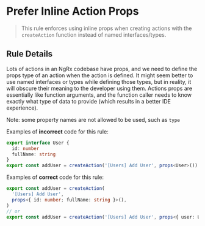 # Prefer Inline Action Props

> This rule enforces using inline props when creating actions with the `createAction` function instead of named interfaces/types.

## Rule Details

Lots of actions in an NgRx codebase have props, and we need to define the props type of an action when the action is defined. It might seem better to use named interfaces or types while defining those types, but in reality, it will obscure their meaning to the developer using them. Actions props are essentially like function arguments, and the function caller needs to know exactly what type of data to provide (which results in a better IDE experience).

Note: some property names are not allowed to be used, such as `type`

Examples of **incorrect** code for this rule:

```ts
export interface User {
  id: number
  fullName: string
}
export const addUser = createAction('[Users] Add User', props<User>())
```

Examples of **correct** code for this rule:

```ts
export const addUser = createAction(
  '[Users] Add User',
  props<{ id: number; fullName: string }>(),
)
// or
export const addUser = createAction('[Users] Add User', props<{ user: User }>())
```
